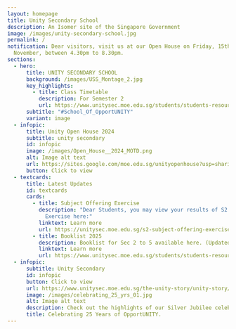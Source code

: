 ```yaml
---
layout: homepage
title: Unity Secondary School
description: An Isomer site of the Singapore Government
image: /images/unity-secondary-school.jpg
permalink: /
notification: Dear visitors, visit us at our Open House on Friday, 15th
  November, between 4.30pm to 8.30pm.
sections:
  - hero:
      title: UNITY SECONDARY SCHOOL
      background: /images/USS_Montage_2.jpg
      key_highlights:
        - title: Class Timetable
          description: For Semester 2
          url: https://www.unitysec.moe.edu.sg/students/students-resources/classtimetable/
      subtitle: "#School_Of_OpportUNITY"
      variant: image
  - infopic:
      title: Unity Open House 2024
      subtitle: unity secondary
      id: infopic
      image: /images/Open_House__2024_MOTD.png
      alt: Image alt text
      url: https://sites.google.com/moe.edu.sg/unityopenhouse?usp=sharing
      button: Click to view
  - textcards:
      title: Latest Updates
      id: textcards
      cards:
        - title: Subject Offering Exercise
          description: "Dear Students, you may view your results of S2 Subject Offering
            Exercise here:"
          linktext: Learn more
          url: https://unitysec.moe.edu.sg/s2-subject-offering-exercise/
        - title: Booklist 2025
          description: Booklist for Sec 2 to 5 available here. (Updated on 24th Oct)
          linktext: Learn more
          url: https://www.unitysec.moe.edu.sg/students/students-resources/2025-booklist/
  - infopic:
      subtitle: Unity Secondary
      id: infopic
      button: Click to view
      url: https://www.unitysec.moe.edu.sg/the-unity-story/unity-story/
      image: /images/celebrating_25_yrs_01.jpg
      alt: Image alt text
      description: Check out the highlights of our Silver Jubilee celebration here.
      title: Celebrating 25 Years of OpportUNITY.
---
```

